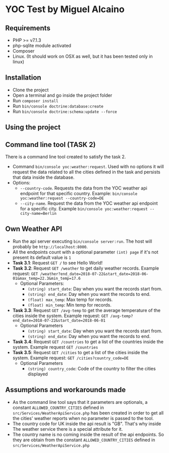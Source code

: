 YOC Test by Miguel Alcaino
==========================

Requirements
------------
 - PHP >= v7.1.3
 - php-sqlite module activated
 - Composer
 - Linux. (It should work on OSX as well, but it has been tested only in linux)
 
Installation
------------
 - Clone the project
 - Open a terminal and go inside the project folder
 - Run `composer install`
 - Run `bin/console doctrine:database:create`
 - Run `bin/console doctrine:schema:update --force`
 
Using the project
-----------------
 
Command line tool (TASK 2)
-----------------

There is a command line tool created to satisfy the task 2.

 - Command `bin/console yoc:weather:request`. Used with no options it will request the data related to all the cities defined in the task and persists that data inside the database. 
 - Options:
   - `--country-code`. Requests the data from the YOC weather api endpoint for that specific country. Example: `bin/console yoc:weather:request --country-code=DE`
   - `--city-name`. Request the data from the YOC weather api endpoint for a specific city. Example `bin/console yoc:weather:request --city-name=Berlin`
    
Own Weather API
---------------
 - Run the api server executing `bin/console server:run`. The host will probably be `http://localhost:8000`.
 - All the endpoints count with a optional parameter `(int) page` if it's not present its default value is `1`
 - **Task 3.1**: Request `GET /` to see Hello World!
 - **Task 3.2**: Request `GET /weather` to get daily weather records. Example request: `GET /weather?end_date=2018-07-22&start_date=2018-06-01&max_temp=22.3&min_temp=17.6`
    - Optional Parameters:
      - `(string) start_date`: Day when you want the records start from.
      - `(string) end_date`: Day when you want the records to end.
      - `(float) max_temp`: Max temp for records.
      - `(float) min_temp`:  Min temp for records.
 - **Task 3.3**: Request `GET /avg-temp` to get the average temperature of the cities inside the system. Example request: `GET /avg-temp?end_date=2018-07-22&start_date=2018-06-01`
    - Optional Parameters
       - `(string) start_date`: Day when you want the records start from.
       - `(string) end_date`: Day when you want the records to end.
 - **Task 3.4**: Request `GET /countries` to get a list of the countries inside the system. Example request `GET /countries`
 - **Task 3.5**: Request `GET /cities` to get a list of the cities inside the system. Example request: `GET /cities?country_code=DE`
    - Optional Parameters
        - `(string) country_code`: Code of the country to filter the cities displayed

Assumptions and workarounds made
----------------
 - As the command line tool says that it parameters are optionals, a constant `ALLOWED_COUNTRY_CITIES` defined in `src/Services/WeatherApiService.php` has been created in order to get all the cities' weather reports when no parameter is passed to the tool.
 - The country code for UK inside the api result is "GB". That's why inside The weather service there is a special attribute for it.
 - The country name is no coming inside the result of the api endpoints. So they are obtain from the constant `ALLOWED_COUNTRY_CITIES` defined in `src/Services/WeatherApiService.php` 